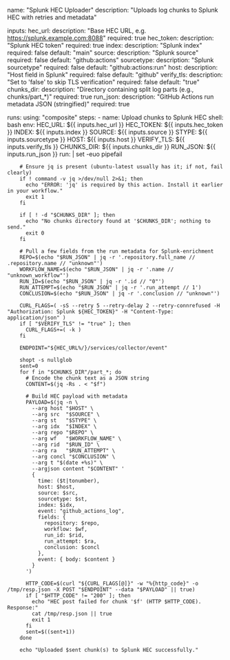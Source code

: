 name: "Splunk HEC Uploader"
description: "Uploads log chunks to Splunk HEC with retries and metadata"

inputs:
  hec_url:
    description: "Base HEC URL, e.g. https://splunk.example.com:8088"
    required: true
  hec_token:
    description: "Splunk HEC token"
    required: true
  index:
    description: "Splunk index"
    required: false
    default: "main"
  source:
    description: "Splunk source"
    required: false
    default: "github:actions"
  sourcetype:
    description: "Splunk sourcetype"
    required: false
    default: "github:actions:run"
  host:
    description: "Host field in Splunk"
    required: false
    default: "github"
  verify_tls:
    description: "Set to 'false' to skip TLS verification"
    required: false
    default: "true"
  chunks_dir:
    description: "Directory containing split log parts (e.g., chunks/part_*)"
    required: true
  run_json:
    description: "GitHub Actions run metadata JSON (stringified)"
    required: true

runs:
  using: "composite"
  steps:
    - name: Upload chunks to Splunk HEC
      shell: bash
      env:
        HEC_URL: ${{ inputs.hec_url }}
        HEC_TOKEN: ${{ inputs.hec_token }}
        INDEX: ${{ inputs.index }}
        SOURCE: ${{ inputs.source }}
        STYPE: ${{ inputs.sourcetype }}
        HOST: ${{ inputs.host }}
        VERIFY_TLS: ${{ inputs.verify_tls }}
        CHUNKS_DIR: ${{ inputs.chunks_dir }}
        RUN_JSON: ${{ inputs.run_json }}
      run: |
        set -euo pipefail

        # Ensure jq is present (ubuntu-latest usually has it; if not, fail clearly)
        if ! command -v jq >/dev/null 2>&1; then
          echo "ERROR: 'jq' is required by this action. Install it earlier in your workflow."
          exit 1
        fi

        if [ ! -d "$CHUNKS_DIR" ]; then
          echo "No chunks directory found at '$CHUNKS_DIR'; nothing to send."
          exit 0
        fi

        # Pull a few fields from the run metadata for Splunk-enrichment
        REPO=$(echo "$RUN_JSON" | jq -r '.repository.full_name // .repository.name // "unknown"')
        WORKFLOW_NAME=$(echo "$RUN_JSON" | jq -r '.name // "unknown_workflow"')
        RUN_ID=$(echo "$RUN_JSON" | jq -r '.id // "0"')
        RUN_ATTEMPT=$(echo "$RUN_JSON" | jq -r '.run_attempt // 1')
        CONCLUSION=$(echo "$RUN_JSON" | jq -r '.conclusion // "unknown"')

        CURL_FLAGS=( -sS --retry 5 --retry-delay 2 --retry-connrefused -H "Authorization: Splunk ${HEC_TOKEN}" -H "Content-Type: application/json" )
        if [ "$VERIFY_TLS" != "true" ]; then
          CURL_FLAGS+=( -k )
        fi

        ENDPOINT="${HEC_URL%/}/services/collector/event"

        shopt -s nullglob
        sent=0
        for f in "$CHUNKS_DIR"/part_*; do
          # Encode the chunk text as a JSON string
          CONTENT=$(jq -Rs . < "$f")

          # Build HEC payload with metadata
          PAYLOAD=$(jq -n \
            --arg host "$HOST" \
            --arg src  "$SOURCE" \
            --arg st   "$STYPE" \
            --arg idx  "$INDEX" \
            --arg repo "$REPO" \
            --arg wf   "$WORKFLOW_NAME" \
            --arg rid  "$RUN_ID" \
            --arg ra   "$RUN_ATTEMPT" \
            --arg concl "$CONCLUSION" \
            --arg t "$(date +%s)" \
            --argjson content "$CONTENT" '
            {
              time: ($t|tonumber),
              host: $host,
              source: $src,
              sourcetype: $st,
              index: $idx,
              event: "github_actions_log",
              fields: {
                repository: $repo,
                workflow: $wf,
                run_id: $rid,
                run_attempt: $ra,
                conclusion: $concl
              },
              event: { body: $content }
            }
          ')

          HTTP_CODE=$(curl "${CURL_FLAGS[@]}" -w "%{http_code}" -o /tmp/resp.json -X POST "$ENDPOINT" --data "$PAYLOAD" || true)
          if [ "$HTTP_CODE" != "200" ]; then
            echo "HEC post failed for chunk '$f' (HTTP $HTTP_CODE). Response:"
            cat /tmp/resp.json || true
            exit 1
          fi
          sent=$((sent+1))
        done

        echo "Uploaded $sent chunk(s) to Splunk HEC successfully."